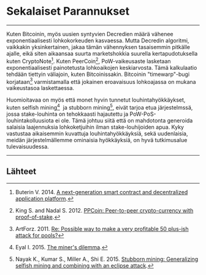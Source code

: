 # Sekalaiset Parannukset

---

Kuten Bitcoinin, myös uusien syntyvien Decredien määrä vähenee exponentiaalisesti lohkokorkeuden kasvaessa. Mutta Decredin algoritmi, vaikkakin yksinkertainen, jakaa tämän vähennyksen tasaisemmin pitkälle ajalle, eikä siten aikaansaa suurta marketshokkia suurella kertapudotuksella kuten CryptoNote[^1]. Kuten PeerCoin[^2], PoW-vaikeusaste lasketaan exponentiaalisesti painotetusta lohkoaikojen keskiarvosta. Tämä kalkulaatio tehdään tiettyin väliajoin, kuten Bitcoinissakin. Bitcoinin "timewarp"-bugi korjataan[^3] varmistamalla että jokainen eroavaisuus lohkoajassa on mukana vaikeustasoa laskettaessa.

Huomioitavaa on myös että monet hyvin tunnetut louhintahyökkäykset, kuten selfish mining[^4]  ja stubborn mining[^5], eivät tarjoa etua järjestelmssä, jossa stake-louhinta on tehokkaasti hajautettu ja PoW-PoS-louhintakolluusiota ei ole. Tämä johtuu siitä että on mahdotonta generoida salaisia laajennuksia lohkoketjuihin ilman stake-louhijoiden apua. Kyky vastustaa aikaisemmin kuvattuja louhintahyökkäyksiä, sekä uudenlaisia, meidän järjestelmällemme ominaisia hyökkäyksiä, on hyvä tutkimusalue tulevaisuudessa.

---

## <i class="fa fa-book"></i> Lähteet

[^1]: Buterin V. 2014. [A next-generation smart contract and decentralized application platform](https://decred.org/research/buterin2014.pdf).
[^2]: King S. and Nadal S. 2012. [PPCoin: Peer-to-peer crypto-currency with proof-of-stake](https://decred.org/research/king2012.pdf).
[^3]: ArtForz. 2011. [Re: Possible way to make a very profitable 50 plus-ish attack for pools?](https://decred.org/research/artforz2011.pdf)
[^4]: Eyal I. 2015. [The miner's dilemma](https://decred.org/research/eyal2015.pdf).
[^5]: Nayak K., Kumar S., Miller A., Shi E. 2015. [Stubborn mining: Generalizing selfish mining and combining with an eclipse attack](https://decred.org/research/nayak2015.pdf).
